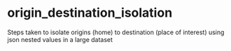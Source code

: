 # origin_destination_isolation
Steps taken to isolate origins (home) to destination (place of interest)  using json nested values in a large dataset
